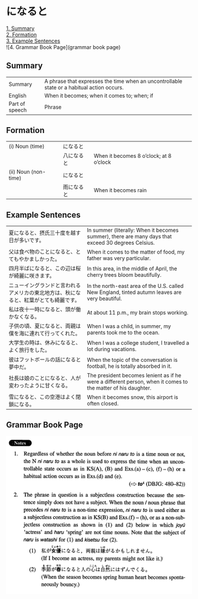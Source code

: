 # になると

[1. Summary](#summary)<br>
[2. Formation](#formation)<br>
[3. Example Sentences](#example-sentences)<br>
![4. Grammar Book Page](grammar book page)<br>


## Summary

<table><tr>   <td>Summary</td>   <td>A phrase that expresses the time when an uncontrollable state or a habitual action occurs.</td></tr><tr>   <td>English</td>   <td>When it becomes; when it comes to; when; if</td></tr><tr>   <td>Part of speech</td>   <td>Phrase</td></tr></table>

## Formation

<table class="table"><tbody><tr class="tr head"><td class="td"><span class="numbers">(i)</span> <span class="bold">Noun (time)</span> </td><td class="td"><span class="concept">になると</span></td><td class="td"></td></tr><tr class="tr"><td class="td"></td><td class="td"><span>八</span><span class="concept">になると</span></td><td class="td"><span>When it becomes 8 o’clock; at 8 o’clock</span></td></tr><tr class="tr head"><td class="td"><span class="numbers">(ii)</span> <span class="bold">Noun (non-time)</span> </td><td class="td"><span class="concept">になると</span></td><td class="td"></td></tr><tr class="tr"><td class="td"></td><td class="td"><span>雨</span><span class="concept">になると</span></td><td class="td"><span>When it becomes rain</span></td></tr></tbody></table>

## Example Sentences

<table><tr>   <td>夏になると、摂氏三十度を越す日が多いです。</td>   <td>In summer (literally: When it becomes summer), there are many days that exceed 30 degrees Celsius.</td></tr><tr>   <td>父は食べ物のことになると、とてもやかましかった。</td>   <td>When it comes to the matter of food, my father was very particular.</td></tr><tr>   <td>四月半ばになると、この辺は桜が綺麗に咲きます。</td>   <td>In this area, in the middle of April, the cherry trees bloom beautifully.</td></tr><tr>   <td>ニューイングランドと言われるアメリカの東北地方は、秋になると、紅葉がとても綺麗です。</td>   <td>In the north-east area of the U.S. called New England, tinted autumn leaves are very beautiful.</td></tr><tr>   <td>私は夜十一時になると、頭が働かなくなる。</td>   <td>At about 11 p.m., my brain stops working.</td></tr><tr>   <td>子供の頃、夏になると、両親は僕を海に連れて行ってくれた。</td>   <td>When I was a child, in summer, my parents took me to the ocean.</td></tr><tr>   <td>大学生の時は、休みになると、よく旅行をした。</td>   <td>When I was a college student, I travelled a lot during vacations.</td></tr><tr>   <td>彼はフットボールの話になると夢中だ。</td>   <td>When the topic of the conversation is football, he is totally absorbed in it.</td></tr><tr>   <td>社長は娘のことになると、人が変わったように甘くなる。</td>   <td>The president becomes lenient as if he were a different person, when it comes to the matter of his daughter.</td></tr><tr>   <td>雪になると、この空港はよく閉鎖になる。</td>   <td>When it becomes snow, this airport is often closed.</td></tr></table>

## Grammar Book Page

![](../img/Intermediateになると.png)

